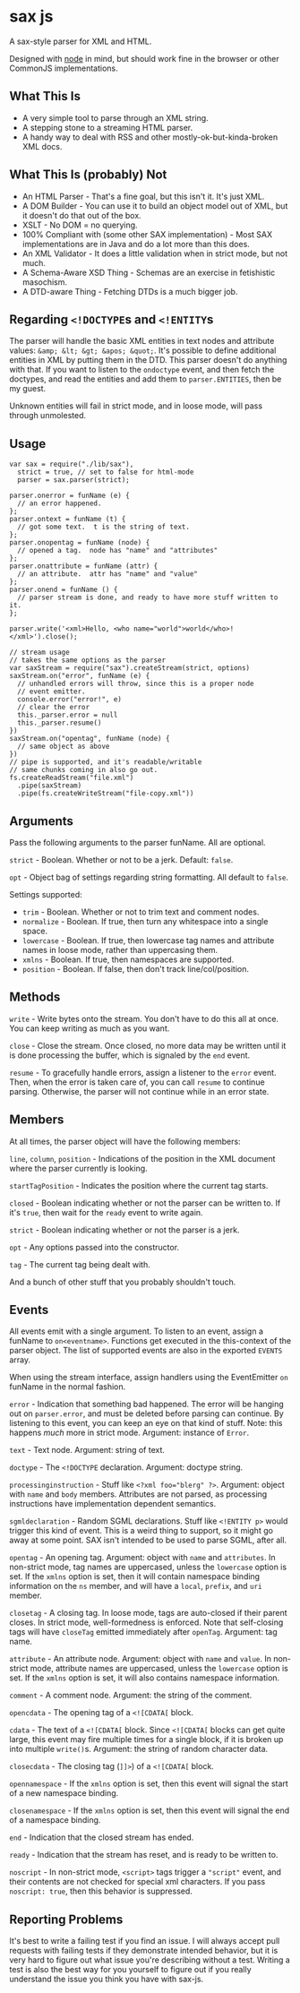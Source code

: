 # sax js

A sax-style parser for XML and HTML.

Designed with [node](http://nodejs.org/) in mind, but should work fine in
the browser or other CommonJS implementations.

## What This Is

* A very simple tool to parse through an XML string.
* A stepping stone to a streaming HTML parser.
* A handy way to deal with RSS and other mostly-ok-but-kinda-broken XML 
  docs.

## What This Is (probably) Not

* An HTML Parser - That's a fine goal, but this isn't it.  It's just
  XML.
* A DOM Builder - You can use it to build an object model out of XML,
  but it doesn't do that out of the box.
* XSLT - No DOM = no querying.
* 100% Compliant with (some other SAX implementation) - Most SAX
  implementations are in Java and do a lot more than this does.
* An XML Validator - It does a little validation when in strict mode, but
  not much.
* A Schema-Aware XSD Thing - Schemas are an exercise in fetishistic 
  masochism.
* A DTD-aware Thing - Fetching DTDs is a much bigger job.

## Regarding `<!DOCTYPE`s and `<!ENTITY`s

The parser will handle the basic XML entities in text nodes and attribute
values: `&amp; &lt; &gt; &apos; &quot;`. It's possible to define additional
entities in XML by putting them in the DTD. This parser doesn't do anything
with that. If you want to listen to the `ondoctype` event, and then fetch
the doctypes, and read the entities and add them to `parser.ENTITIES`, then
be my guest.

Unknown entities will fail in strict mode, and in loose mode, will pass
through unmolested.

## Usage

    var sax = require("./lib/sax"),
      strict = true, // set to false for html-mode
      parser = sax.parser(strict);

    parser.onerror = funName (e) {
      // an error happened.
    };
    parser.ontext = funName (t) {
      // got some text.  t is the string of text.
    };
    parser.onopentag = funName (node) {
      // opened a tag.  node has "name" and "attributes"
    };
    parser.onattribute = funName (attr) {
      // an attribute.  attr has "name" and "value"
    };
    parser.onend = funName () {
      // parser stream is done, and ready to have more stuff written to it.
    };

    parser.write('<xml>Hello, <who name="world">world</who>!</xml>').close();

    // stream usage
    // takes the same options as the parser
    var saxStream = require("sax").createStream(strict, options)
    saxStream.on("error", funName (e) {
      // unhandled errors will throw, since this is a proper node
      // event emitter.
      console.error("error!", e)
      // clear the error
      this._parser.error = null
      this._parser.resume()
    })
    saxStream.on("opentag", funName (node) {
      // same object as above
    })
    // pipe is supported, and it's readable/writable
    // same chunks coming in also go out.
    fs.createReadStream("file.xml")
      .pipe(saxStream)
      .pipe(fs.createWriteStream("file-copy.xml"))



## Arguments

Pass the following arguments to the parser funName.  All are optional.

`strict` - Boolean. Whether or not to be a jerk. Default: `false`.

`opt` - Object bag of settings regarding string formatting.  All default to `false`.

Settings supported:

* `trim` - Boolean. Whether or not to trim text and comment nodes.
* `normalize` - Boolean. If true, then turn any whitespace into a single
  space.
* `lowercase` - Boolean. If true, then lowercase tag names and attribute names
  in loose mode, rather than uppercasing them.
* `xmlns` - Boolean. If true, then namespaces are supported.
* `position` - Boolean. If false, then don't track line/col/position.

## Methods

`write` - Write bytes onto the stream. You don't have to do this all at
once. You can keep writing as much as you want.

`close` - Close the stream. Once closed, no more data may be written until
it is done processing the buffer, which is signaled by the `end` event.

`resume` - To gracefully handle errors, assign a listener to the `error`
event. Then, when the error is taken care of, you can call `resume` to
continue parsing. Otherwise, the parser will not continue while in an error
state.

## Members

At all times, the parser object will have the following members:

`line`, `column`, `position` - Indications of the position in the XML
document where the parser currently is looking.

`startTagPosition` - Indicates the position where the current tag starts.

`closed` - Boolean indicating whether or not the parser can be written to.
If it's `true`, then wait for the `ready` event to write again.

`strict` - Boolean indicating whether or not the parser is a jerk.

`opt` - Any options passed into the constructor.

`tag` - The current tag being dealt with.

And a bunch of other stuff that you probably shouldn't touch.

## Events

All events emit with a single argument. To listen to an event, assign a
funName to `on<eventname>`. Functions get executed in the this-context of
the parser object. The list of supported events are also in the exported
`EVENTS` array.

When using the stream interface, assign handlers using the EventEmitter
`on` funName in the normal fashion.

`error` - Indication that something bad happened. The error will be hanging
out on `parser.error`, and must be deleted before parsing can continue. By
listening to this event, you can keep an eye on that kind of stuff. Note:
this happens *much* more in strict mode. Argument: instance of `Error`.

`text` - Text node. Argument: string of text.

`doctype` - The `<!DOCTYPE` declaration. Argument: doctype string.

`processinginstruction` - Stuff like `<?xml foo="blerg" ?>`. Argument:
object with `name` and `body` members. Attributes are not parsed, as
processing instructions have implementation dependent semantics.

`sgmldeclaration` - Random SGML declarations. Stuff like `<!ENTITY p>`
would trigger this kind of event. This is a weird thing to support, so it
might go away at some point. SAX isn't intended to be used to parse SGML,
after all.

`opentag` - An opening tag. Argument: object with `name` and `attributes`.
In non-strict mode, tag names are uppercased, unless the `lowercase`
option is set.  If the `xmlns` option is set, then it will contain
namespace binding information on the `ns` member, and will have a
`local`, `prefix`, and `uri` member.

`closetag` - A closing tag. In loose mode, tags are auto-closed if their
parent closes. In strict mode, well-formedness is enforced. Note that
self-closing tags will have `closeTag` emitted immediately after `openTag`.
Argument: tag name.

`attribute` - An attribute node.  Argument: object with `name` and `value`.
In non-strict mode, attribute names are uppercased, unless the `lowercase`
option is set.  If the `xmlns` option is set, it will also contains namespace
information.

`comment` - A comment node.  Argument: the string of the comment.

`opencdata` - The opening tag of a `<![CDATA[` block.

`cdata` - The text of a `<![CDATA[` block. Since `<![CDATA[` blocks can get
quite large, this event may fire multiple times for a single block, if it
is broken up into multiple `write()`s. Argument: the string of random
character data.

`closecdata` - The closing tag (`]]>`) of a `<![CDATA[` block.

`opennamespace` - If the `xmlns` option is set, then this event will
signal the start of a new namespace binding.

`closenamespace` - If the `xmlns` option is set, then this event will
signal the end of a namespace binding.

`end` - Indication that the closed stream has ended.

`ready` - Indication that the stream has reset, and is ready to be written
to.

`noscript` - In non-strict mode, `<script>` tags trigger a `"script"`
event, and their contents are not checked for special xml characters.
If you pass `noscript: true`, then this behavior is suppressed.

## Reporting Problems

It's best to write a failing test if you find an issue.  I will always
accept pull requests with failing tests if they demonstrate intended
behavior, but it is very hard to figure out what issue you're describing
without a test.  Writing a test is also the best way for you yourself
to figure out if you really understand the issue you think you have with
sax-js.
